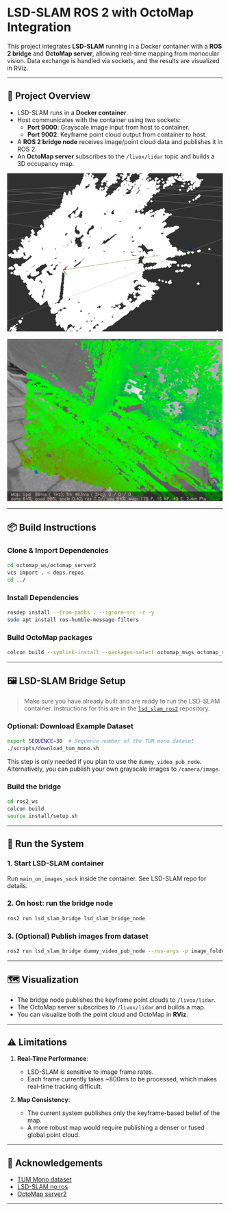 # LSD-SLAM ROS 2 with OctoMap Integration

This project integrates **LSD-SLAM** running in a Docker container with a **ROS 2 bridge** and **OctoMap server**, allowing real-time mapping from monocular vision. Data exchange is handled via sockets, and the results are visualized in RViz.

---

## 🧠 Project Overview

- LSD-SLAM runs in a **Docker container**.
- Host communicates with the container using two sockets:
  - **Port 9000**: Grayscale image input from host to container.
  - **Port 9002**: Keyframe point cloud output from container to host.
- A **ROS 2 bridge node** receives image/point cloud data and publishes it in ROS 2.
- An **OctoMap server** subscribes to the `/livox/lidar` topic and builds a 3D occupancy map.

![Point Cloud Example](resources/point_cloud.png)

![Point Cloud Example](resources/frame.png)

---

## 📦 Build Instructions

### Clone & Import Dependencies

```bash
cd octomap_ws/octomap_server2
vcs import . < deps.repos
cd ../
```

### Install Dependencies

```bash
rosdep install --from-paths . --ignore-src -r -y
sudo apt install ros-humble-message-filters
```

### Build OctoMap packages

```bash
colcon build --symlink-install --packages-select octomap_msgs octomap_server2
```

---

## 🖼️ LSD-SLAM Bridge Setup

> Make sure you have already built and are ready to run the LSD-SLAM container. Instructions for this are in the [`lsd_slam_ros2`](https://github.com/ahmedmsalah99/lsd_slam_ros2/tree/f36eff53c0856419c1b818517b30400fed152452) repository.

### Optional: Download Example Dataset

```bash
export SEQUENCE=30  # Sequence number of the TUM mono dataset
./scripts/download_tum_mono.sh
```

This step is only needed if you plan to use the `dummy_video_pub_node`. Alternatively, you can publish your own grayscale images to `/camera/image`.

### Build the bridge

```bash
cd ros2_ws
colcon build
source install/setup.sh
```

---

## 🚀 Run the System

### 1. Start LSD-SLAM container
Run `main_on_images_sock` inside the container. See LSD-SLAM repo for details.

### 2. On host: run the bridge node

```bash
ros2 run lsd_slam_bridge lsd_slam_bridge_node
```

### 3. (Optional) Publish images from dataset

```bash
ros2 run lsd_slam_bridge dummy_video_pub_node --ros-args -p image_folder:="../lsd_slam_ros2/data/sequence_30"
```

---

## 🗺️ Visualization

- The bridge node publishes the keyframe point clouds to `/livox/lidar`.
- The OctoMap server subscribes to `/livox/lidar` and builds a map.
- You can visualize both the point cloud and OctoMap in **RViz**.

---

## ⚠️ Limitations

1. **Real-Time Performance**:
   - LSD-SLAM is sensitive to image frame rates. 
   - Each frame currently takes ~800ms to be processed, which makes real-time tracking difficult.

2. **Map Consistency**:
   - The current system publishes only the keyframe-based belief of the map.
   - A more robust map would require publishing a denser or fused global point cloud.

---

## 🧩 Acknowledgements

- [TUM Mono dataset](https://vision.in.tum.de/data/datasets/mono-dataset)
- [LSD-SLAM no ros](https://github.com/IshitaTakeshi/lsd_slam_noros)
- [OctoMap server2](https://github.com/iKrishneel/octomap_server2)

---
